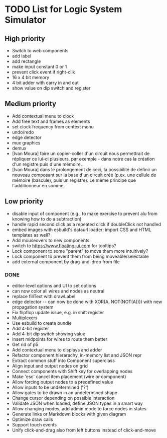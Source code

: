 # TODO List for Logic System Simulator


## High priority

 * Switch to web components
 * add label
 * add rectangle
 * make input constant 0 or 1
 * prevent click event if right-clik
 * 16 x 4 bit memory
 * 4 bit adder with carry in and out
 * show value on dip switch and register


## Medium priority

 * Add contextual menu to clock
 * Add free text and frames as elements
 * set clock frequency from context menu
 * undo/redo
 * edge detector
 * mux graphics
 * demux
 * [Ivan Moura] faire un copier-coller d'un circuit nous permettrait de répliquer ce lui-ci plusieurs, par exemple - dans notre cas  la création d'un registre puis d'une mémoire.
 * [Ivan Moura] dans le prolongement de ceci, la possibilité de définir un nouveau  composant sur la base d'un circuit créé (p.ex. une cellule de mémoire (bascule), puis un registre). Le même principe que l'additionneur en somme.


## Low priority

 * disable input of component (e.g., to make exercise to prevent alu from knowing how to do a subtraction)
 * handle rapid second click as a repeated click if doubleClick not handled
 * embed images with esbuild's dataurl loader; import CSS and HTML templates as well?
 * Add mouseovers to new components
 * switch to https://www.floating-ui.com for tooltips?
 * Lock component to some "parent" to move them more intuitively?
 * Lock component to prevent them from being moveable/selectable
 * add external component by drag-and-drop from file


### DONE

 * editor-level options and UI to set options
 * can now color all wires and nodes as neutral
 * replace fillText with drawLabel
 * edge detector -- can now be done with XOR(A, NOT(NOT(A)))) with new propagation system
 * Fix flipflop update issue, e.g. in shift register
 * Multiplexers
 * Use esbuild to create bundle
 * Add 4-bit register
 * Add 4-bit dip switch showing value
 * Insert midpoints for wires to route them better
 * Get rid of p5
 * Add contextual menu to displays and adder
 * Refactor component hierarachy, in-memory list and JSON repr
 * Extract common stuff into Component superclass
 * Align input and output nodes on grid
 * Connect components with Shift key for overlapping nodes
 * Make 'esc' cancel item placement (wire or component)
 * Allow forcing output nodes to a predefined value
 * Allow inputs to be undetermined ('?')
 * Allow gates to be drawn in an undetermined shape
 * Change cursor depending on possible interaction
 * Validate JSON when loaded, define JSON types in a smart way
 * Allow changing modes, add admin mode to force nodes in states
 * Generate links or Markdown blocks with given diagram
 * Optimize draw calls
 * Support touch events
 * Unify click-and-drag also from left buttons instead of click-and-move

